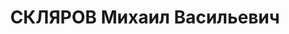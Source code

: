 ---
title: СКЛЯРОВ Михаил Васильевич
description: 'Род. в 1878, Азово-Черноморский кр., ст-ца Отрадная, русский, обр.:
  высшее, б/п. Проживал: Москва, ул. Пятницкая, д. 76, кв. 49. Зав. цехом № 2 на фабрике
  Гознак.

  Арестован 08.09.1937. Обв. в участии в к.-р. террористической организации. Приговор:
  ВК ВС СССР, 08.10.1937 – ВМН. Расстрелян 08.10.1937, г.Москва.

  Реабилитирован ВК ВС СССР 15.09.1956'
---